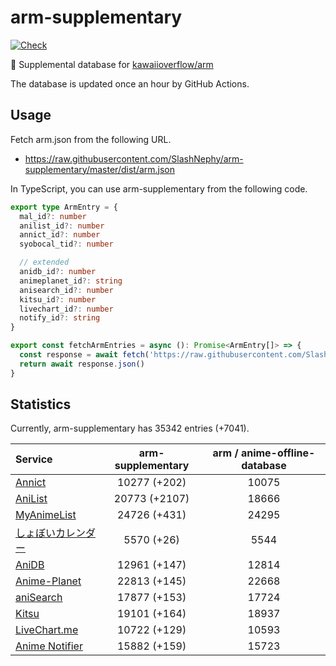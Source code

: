 # arm-supplementary

[![Check](https://github.com/SlashNephy/arm-supplementary/actions/workflows/check-node.yml/badge.svg)](https://github.com/SlashNephy/arm-supplementary/actions/workflows/check-node.yml)

💊 Supplemental database for [kawaiioverflow/arm](https://github.com/kawaiioverflow/arm)

The database is updated once an hour by GitHub Actions.

## Usage

Fetch arm.json from the following URL.

- https://raw.githubusercontent.com/SlashNephy/arm-supplementary/master/dist/arm.json

In TypeScript, you can use arm-supplementary from the following code.

```TypeScript
export type ArmEntry = {
  mal_id?: number
  anilist_id?: number
  annict_id?: number
  syobocal_tid?: number

  // extended
  anidb_id?: number
  animeplanet_id?: string
  anisearch_id?: number
  kitsu_id?: number
  livechart_id?: number
  notify_id?: string
}

export const fetchArmEntries = async (): Promise<ArmEntry[]> => {
  const response = await fetch('https://raw.githubusercontent.com/SlashNephy/arm-supplementary/master/dist/arm.json')
  return await response.json()
}
```

## Statistics

Currently, arm-supplementary has 35342 entries (+7041).

| Service                                     | arm-supplementary | arm / anime-offline-database |
| :------------------------------------------ | :---------------: | :--------------------------: |
| [Annict](https://annict.com)                |   10277 (+202)    |            10075             |
| [AniList](https://anilist.co)               |   20773 (+2107)   |            18666             |
| [MyAnimeList](https://myanimelist.net)      |   24726 (+431)    |            24295             |
| [しょぼいカレンダー](https://cal.syoboi.jp) |    5570 (+26)     |             5544             |
| [AniDB](https://anidb.net)                  |   12961 (+147)    |            12814             |
| [Anime-Planet](https://anime-planet.com)    |   22813 (+145)    |            22668             |
| [aniSearch](https://anisearch.com)          |   17877 (+153)    |            17724             |
| [Kitsu](https://kitsu.io)                   |   19101 (+164)    |            18937             |
| [LiveChart.me](https://livechart.me)        |   10722 (+129)    |            10593             |
| [Anime Notifier](https://notify.moe)        |   15882 (+159)    |            15723             |
